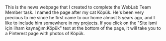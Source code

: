 This is the news webpage that I created to complete the WebLab Team Member task. 
I named the page after my cat Köpük. He's been very precious to me since he first came to our home almost 5 years ago, and I like to include him somewhere in my projects. 
If you click on the "Site ismi için ilham kaynağım:Köpük" text at the bottom of the page, it will take you to a Pinterest page with photos of Köpük.
